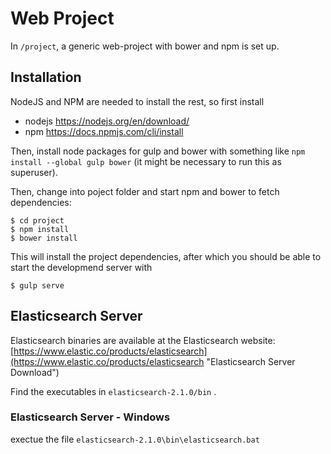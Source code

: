 # Web Project

In `/project`, a generic web-project with bower and npm is set up.

## Installation

NodeJS and NPM are needed to install the rest, so first install

 - nodejs https://nodejs.org/en/download/
 - npm https://docs.npmjs.com/cli/install

Then, install node packages for gulp and bower with something like
`npm install --global gulp bower` (it might be necessary to run this as
superuser).

Then, change into poject folder and start npm and bower to fetch dependencies:

    $ cd project
    $ npm install
    $ bower install

This will install the project dependencies, after which you should be
able to start the developmend server with

    $ gulp serve


## Elasticsearch Server

Elasticsearch binaries are available at the Elasticsearch website: 
[https://www.elastic.co/products/elasticsearch](https://www.elastic.co/products/elasticsearch "Elasticsearch Server Download")

Find the executables in `elasticsearch-2.1.0/bin` .

### Elasticsearch Server - Windows
exectue the file `elasticsearch-2.1.0\bin\elasticsearch.bat`